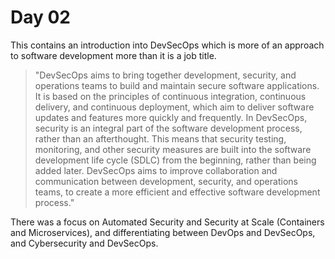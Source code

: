 # Day 02

This contains an introduction into DevSecOps which is more of an approach to software development more than it is a job title.

> "DevSecOps aims to bring together development, security, and operations teams to build and maintain secure software applications. It is based on the principles of continuous integration, continuous delivery, and continuous deployment, which aim to deliver software updates and features more quickly and frequently. In DevSecOps, security is an integral part of the software development process, rather than an afterthought. This means that security testing, monitoring, and other security measures are built into the software development life cycle (SDLC) from the beginning, rather than being added later. DevSecOps aims to improve collaboration and communication between development, security, and operations teams, to create a more efficient and effective software development process."

There was a focus on Automated Security and Security at Scale (Containers and Microservices), and differentiating between DevOps and DevSecOps, and Cybersecurity and DevSecOps.
